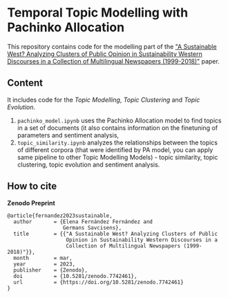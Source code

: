 # Temporal Topic Modelling with Pachinko Allocation

This repository contains code for the modelling part of the ["A Sustainable West? Analyzing Clusters of Public Opinion in Sustainability Western Discourses in a Collection of Multilingual Newspapers (1999-2018)"](https://doi.org/10.5281/zenodo.7742461) paper.

## Content
It includes code for the *Topic Modelling*, *Topic Clustering* and *Topic Evolution*.

1. `pachinko_model.ipynb` uses the Pachinko Allocation model to find topics in a set of documents (it also contains information on the finetuning of parameters and sentiment analysis,
2. `topic_similarity.ipynb` analyzes the relationships between the topics of different corpora (that were identified by PA model, you can apply same pipeline to other Topic Modelling Models) - topic similarity, topic clustering, topic evolution and sentiment analysis. 
                   
                  

## How to cite 
**Zenodo Preprint**
```
@article{fernandez2023sustainable,
  author       = {Elena Fernández Fernández and
                  Germans Savcisens},
  title        = {{"A Sustainable West? Analyzing Clusters of Public 
                   Opinion in Sustainability Western Discourses in a
                   Collection of Multilingual Newspapers (1999-2018)"}},
  month        = mar,
  year         = 2023,
  publisher    = {Zenodo},
  doi          = {10.5281/zenodo.7742461},
  url          = {https://doi.org/10.5281/zenodo.7742461}
}
```
